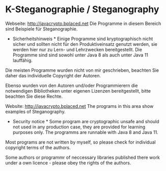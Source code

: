 # K-Steganographie / Steganography

Webseite: http://javacrypto.bplaced.net Die Programme in diesem Bereich sind Beispiele für Steganographie.

* Sicherheitshinweis * Einige Programme sind kryptographisch nicht sicher und sollten nicht für den Produktiveinsatz genutzt werden, sie werden hier nur zu Lern- und Lehrzwecken bereitgestellt. Die Programme sind sind sowohl unter Java 8 als auch unter Java 11 lauffähig.

Die meisten Programme wurden nicht von mir geschrieben, beachten Sie daher das individuelle Copyright der Autoren.

Ebenso wurden von den Autoren und/oder Programmierern die notwendigen Bibliotheken unter eigenen Lizenzen bereitgestellt, bitte beachten Sie diese Rechte.

Website: http://javacrypto.bplaced.net The programs in this area show examples of Steganography.

* Security notice * Some program are cryptographic unsafe and should not used in any production case, they are provided for learning purposes only. The programms are runnable with Java 8 and Java 11.

Most programs are not written by myself, so please check for individual copyright terms of the authors.

Some authors or programmr of neccessary libraries published there work under a own licence - please obey the rights of the authors. 
